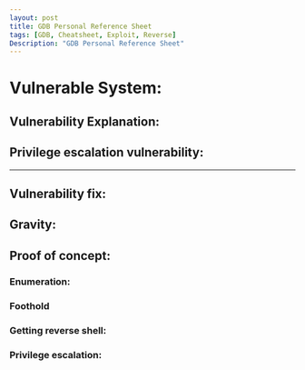 ```yaml
---
layout: post
title: GDB Personal Reference Sheet
tags: [GDB, Cheatsheet, Exploit, Reverse]
Description: "GDB Personal Reference Sheet"
---
```


# Vulnerable System:

## Vulnerability Explanation:


## Privilege escalation vulnerability:

------

## Vulnerability fix:

## Gravity:

## Proof of concept:

### Enumeration:

### Foothold

### Getting reverse shell:


### Privilege escalation:
